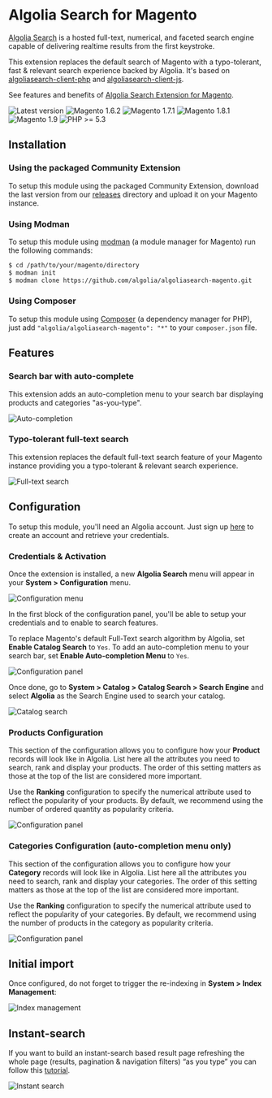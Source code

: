 Algolia Search for Magento
==================

[Algolia Search](http://www.algolia.com) is a hosted full-text, numerical, and faceted search engine capable of delivering realtime results from the first keystroke.

This extension replaces the default search of Magento with a typo-tolerant, fast & relevant search experience backed by Algolia. It's based on [algoliasearch-client-php](https://github.com/algolia/algoliasearch-client-php) and [algoliasearch-client-js](https://github.com/algolia/algoliasearch-client-js).


See features and benefits of [Algolia Search Extension for Magento](https://www.algolia.com/with/magento).

![Latest version](https://img.shields.io/badge/latest-1.1.1-green.svg)
![Magento 1.6.2](https://img.shields.io/badge/magento-1.6.2-blue.svg)
![Magento 1.7.1](https://img.shields.io/badge/magento-1.7.1-blue.svg)
![Magento 1.8.1](https://img.shields.io/badge/magento-1.8.1-blue.svg)
![Magento 1.9](https://img.shields.io/badge/magento-1.9-blue.svg)
![PHP >= 5.3](https://img.shields.io/badge/php-%3E=5.3-green.svg)

Installation
--------------

### Using the packaged Community Extension

To setup this module using the packaged Community Extension, download the last version from our [releases](https://github.com/algolia/algoliasearch-magento/tree/master/releases) directory and upload it on your Magento instance.

### Using Modman

To setup this module using [modman](https://github.com/colinmollenhour/modman) (a module manager for Magento) run the following commands:

```sh
$ cd /path/to/your/magento/directory
$ modman init
$ modman clone https://github.com/algolia/algoliasearch-magento.git
```

### Using Composer

To setup this module using [Composer](https://getcomposer.org/) (a dependency manager for PHP), just add ```"algolia/algoliasearch-magento": "*"``` to your ```composer.json``` file.

Features
--------

### Search bar with auto-complete

This extension adds an auto-completion menu to your search bar displaying products and categories "as-you-type".

![Auto-completion](doc/auto-completion.gif)

### Typo-tolerant full-text search

This extension replaces the default full-text search feature of your Magento instance providing you a typo-tolerant & relevant search experience.

![Full-text search](doc/fts.png)


Configuration
--------------

To setup this module, you'll need an Algolia account. Just sign up [here](http://www.algolia.com/users/sign_up) to create an account and retrieve your credentials.

### Credentials & Activation

Once the extension is installed, a new **Algolia Search** menu will appear in your **System > Configuration** menu.

![Configuration menu](doc/configuration-menu.png)

In the first block of the configuration panel, you'll be able to setup your credentials and to enable to search features.

To replace Magento's default Full-Text search algorithm by Algolia, set **Enable Catalog Search** to `Yes`. To add an auto-completion menu to your search bar, set **Enable Auto-completion Menu** to `Yes`.

![Configuration panel](doc/configuration-credentials.png)

Once done, go to **System > Catalog > Catalog Search > Search Engine** and select **Algolia** as the Search Engine used to search your catalog.

![Catalog search](doc/catalog-search.png)


### Products Configuration

This section of the configuration allows you to configure how your **Product** records will look like in Algolia. List here all the attributes you need to search, rank and display your products. The order of this setting matters as those at the top of the list are considered more important.

Use the **Ranking** configuration to specify the numerical attribute used to reflect the popularity of your products. By default, we recommend using the number of ordered quantity as popularity criteria.

![Configuration panel](doc/configuration-product.png)

### Categories Configuration (auto-completion menu only)

This section of the configuration allows you to configure how your **Category** records will look like in Algolia. List here all the attributes you need to search, rank and display your categories. The order of this setting matters as those at the top of the list are considered more important.

Use the **Ranking** configuration to specify the numerical attribute used to reflect the popularity of your categories. By default, we recommend using the number of products in the category as popularity criteria.

![Configuration panel](doc/configuration-category.png)

Initial import
-----------------

Once configured, do not forget to trigger the re-indexing in **System > Index Management**:

![Index management](doc/index-management.png)


Instant-search
---------------

If you want to build an instant-search based result page refreshing the whole page (results, pagination & navigation filters) “as you type” you can follow this [tutorial](http://www.algolia.com/doc/tutorials/instant-search).

![Instant search](doc/instant-search.gif)

